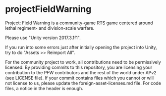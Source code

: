 # projectFieldWarning
Project: Field Warning is a community-game RTS game centered around lethal regiment- and division-scale warfare.

Please use "Unity version 2017.3.1f1".

If you run into some errors just after initially opening the project into Unity, try to do "Assets >> Reimport All".

For the community project to work, all contributions need to be permissively licensed. By providing commits to this repository, you are licensing your contribution to the PFW contributors and the rest of the world under APv2 (see LICENSE file). If your commit contains files which you cannot or will not license to us, please update the foreign-asset-licenses.md file. For code files, a notice in the header is enough.
